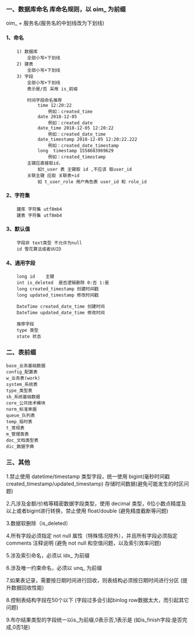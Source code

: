 ### 一、数据库命名 库命名规则，以 oim_ 为前缀
oim_ + 服务名(服务名的中划线改为下划线)

####    1、命名
		1) 数据库
			全部小写+下划线
		2) 建表 
			全部小写+下划线
		3) 字段
			全部小写+下划线
			表示是/否 采用 is_前缀
			
			时间字段命名推荐
				time 12:20:22
					例如：created_time
				date 2018-12-05
					例如：created_date
				date_time 2018-12-05 12:20:22
					例如：created_date_time
				date_timestamp 2018-12-05 12:20:22.222
					例如：created_date_timestamp
				long  timestamp 1558683969629
					例如：created_timestamp
			主键应直接取id，
				如t_user 表 主键取 id ,不应该 取user_id
			关联主键 应取 关联表+id
				如 t_user_role 用户角色表 user_id 和 role_id

####	2、字符集
		建库 字符集 utf8mb4
		建表 字符集 utf8mb4
####	3、默认值
		字段非 text类型 不允许为null
		id 雪花算法或者UUID
####	4、通用字段
		long id    主键
		int is_deleted  是否逻辑删除 0:否 1:是
		long created_timestamp 创建时间戳
		long updated_timestamp 修改时间戳
		
		DateTime created_date_time 创建时间
		DateTime updated_date_time 修改时间
		
		推荐字段
		type 类型
		state 状态


### 二、表前缀

```
base_业务基础数据
config_配置表
w_业务表(work)
system_系统表
type_类型表
sb_系统基础数据
core_公共技术模块
norm_标准单据
queue_队列表
temp_临时表
t_常规表
m_管理类表
doc_文档类型表
dic_数据字典
```


### 三、其他
1.禁止使用 datetime/timestamp 类型字段，统一使用 bigint(毫秒时间戳 created_timestamp/updated_timestamp) 存储时间数据(避免可能发生的时区问题)

2.凡涉及金额/价格等精密数据字段类型，使用 decimal 类型，6位小数点精度及以上或者bigint进行转换，禁止使用 float/double (避免精度截断等问题)

3.数据软删除（is_deleted）

4.所有字段必须指定 not null 属性（特殊情况除外），并且所有字段必须指定 comments 注释说明 (避免 not null 和空值问题，以及索引效率问题)

5.涉及索引命名，必须以 idx_ 为前缀

6.涉及唯一约束命名，必须以 unq_ 为前缀

7.如果表记录，需要按日期时间进行回收，则表结构必须按日期时间进行分区 (提升数据回收性能)

8.控制表结构字段在50个以下 (字段过多会引起binlog row数据太大，而引起其它问题)

9.布尔结果类型的字段统一以is_为前缀,0表示否,1表示是 (如is_finish字段:是否完成,0否1是) 